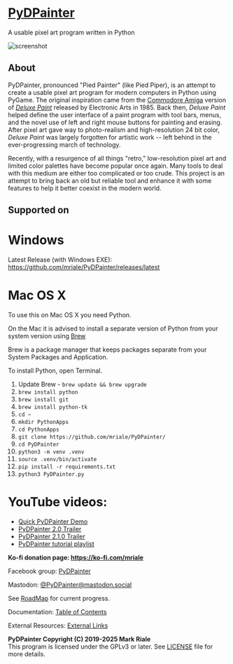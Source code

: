 # [PyDPainter](https://pydpainter.org/)

A usable pixel art program written in Python

![screenshot](pydpainter-screenshot.png)

## About

PyDPainter, pronounced "Pied Painter" (like Pied Piper), is an attempt to create a usable pixel art program for modern computers in Python using PyGame.
The original inspiration came from the [Commodore Amiga](https://en.wikipedia.org/wiki/Amiga)
version of [*Deluxe Paint*](https://en.wikipedia.org/wiki/Deluxe_Paint) released by Electronic Arts in 1985.
Back then, *Deluxe Paint* helped define the user interface of a paint program with tool bars, menus, and the
novel use of left and right mouse buttons for painting and erasing. After pixel art gave way to photo-realism and
high-resolution 24 bit color, *Deluxe Paint* was largely forgotten for artistic work -- left behind
in the ever-progressing march of technology.

Recently, with a resurgence of all things "retro," low-resolution pixel art and limited color palettes
have become popular once again. Many tools to deal with this medium are either too complicated
or too crude. This project is an attempt to bring back an old but reliable tool and
enhance it with some features to help it better coexist in the modern world.

## Supported on

# Windows
Latest Release (with Windows EXE): https://github.com/mriale/PyDPainter/releases/latest

# Mac OS X

To use this on Mac OS X you need Python.

On the Mac it is advised to install a separate version of Python from your system version using [Brew](https://brew.sh)

Brew is a package manager that keeps packages separate from your System Packages and Application.

To install Python, open Terminal.

1.  Update Brew - `brew update && brew upgrade`
2.  `brew install python`
3.  `brew install git`
4.  `brew install python-tk`
5.  `cd ~`
6.  `mkdir PythonApps`
7.  `cd PythonApps`
8.  `git clone https://github.com/mriale/PyDPainter/`
9.  `cd PyDPainter`
10. `python3 -m venv .venv`
11. `source .venv/bin/activate`
12. `pip install -r requirements.txt`
13. `python3 PyDPainter.py`

# YouTube videos:
* [Quick PyDPainter Demo](https://youtu.be/XwagsCdMj74)
* [PyDPainter 2.0 Trailer](https://youtu.be/l385Z7_CRB0)
* [PyDPainter 2.1.0 Trailer](https://youtu.be/xbe3t0TKU3g)
* [PyDPainter tutorial playlist](https://www.youtube.com/playlist?list=PLhgHYZ9fWyHjocfn8Syo3kfIXT5irI-GC)

**Ko-fi donation page: https://ko-fi.com/mriale**

Facebook group: [PyDPainter](https://www.facebook.com/groups/583338860398152/?ref=share)

Mastodon: [@PyDPainter@mastodon.social](https://mastodon.social/@PyDPainter)

See [RoadMap](https://github.com/mriale/PyDPainter/wiki/RoadMap) for current progress.

Documentation: [Table of Contents](docs/TOC.md)

External Resources: [External Links](docs/links.md)

**PyDPainter Copyright (C) 2019-2025 Mark Riale**<br>
This program is licensed under the GPLv3 or later. See [LICENSE](LICENSE) file for more details.
